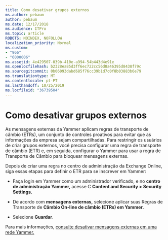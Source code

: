 ```yaml
---
title: Como desativar grupos externos
ms.author: pebaum
author: pebaum
ms.date: 12/17/2018
ms.audience: ITPro
ms.topic: article
ROBOTS: NOINDEX, NOFOLLOW
localization_priority: Normal
ms.custom:
- "966"
- "6000006"
ms.assetid: 4e429507-039b-410e-a994-54b443d4e91e
ms.openlocfilehash: b2328ea85d3ff6ec722cc56d8a46395d8438f79c
ms.sourcegitcommit: 0b06093dabd685f76cc39b1d7c0f8b03883b6e79
ms.translationtype: MT
ms.contentlocale: pt-PT
ms.lasthandoff: 10/25/2019
ms.locfileid: "36739504"
---
```

# <a name="how-to-disable-external-groups"></a>Como desativar grupos externos

As mensagens externas da Yammer aplicam regras de transporte de câmbio (ETRs), um conjunto de controles proativos para evitar que as informações da empresa sejam compartilhadas. Para restringir os usuários de criar grupos externos, você precisa configurar uma regra de transporte de câmbio (ETR) e, em seguida, configurar o Yammer para usar a regra de Transporte de Câmbio para bloquear mensagens externas.
  
Depois de criar uma regra no centro de administração da Exchange Online, siga essas etapas para definir o ETR para se inscrever em Yammer:
  
- Faça login em Yammer como um administrador verificado, e no **centro de administração Yammer,** acesse C **Content and Security \> Security Settings.**

- De acordo com **mensagens externas,** selecione aplicar suas Regras de Transporte de **Câmbio On-line de câmbio (ETRs) em Yammer.**

- Selecione **Guardar**.

Para mais informações, [consulte desativar mensagens externas em uma rede Yammer.](https://docs.microsoft.com/yammer/work-with-external-users/disable-external-messaging)
  